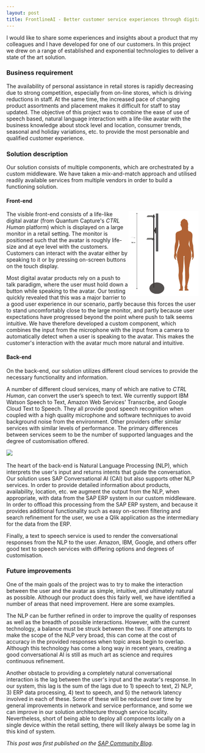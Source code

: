 ```yaml
---
layout: post
title: FrontlineAI - Better customer service experiences through digital humans
---
```


I would like to share some experiences and insights about a product that my colleagues and I have developed for one of our customers. In this project we drew on a range of established and exponential technologies to deliver a state of the art solution.

### Business requirement

The availability of personal assistance in retail stores is rapidly decreasing due to strong competition, especially from on-line stores, which is driving reductions in staff. At the same time, the increased pace of changing product assortments and placement makes it difficult for staff to stay updated. The objective of this project was to combine the ease of use of speech based, natural language interaction with a life-like avatar with the business knowledge about stock level and location, consumer trends, seasonal and holiday variations, etc. to provide the most personable and qualified customer experience.

### Solution description

Our solution consists of multiple components, which are orchestrated by a custom middleware. We have taken a mix-and-match approach and utilised readily available services from multiple vendors in order to build a functioning solution.

#### Front-end

<img style="float: right;" src="../images/avatar_setup.jpg" width="183" height="223" />The visible front-end consists of a life-like digital avatar (from Quantum Capture's <em>CTRL Human</em> platform) which is displayed on a large monitor in a retail setting. The monitor is positioned such that the avatar is roughly life-size and at eye level with the customers. Customers can interact with the avatar either by speaking to it or by pressing on-screen buttons on the touch display.

Most digital avatar products rely on a push to talk paradigm, where the user must hold down a button while speaking to the avatar. Our testing quickly revealed that this was a major barrier to a good user experience in our scenario, partly because this forces the user to stand uncomfortably close to the large monitor, and partly because user expectations have progressed beyond the point where push to talk seems intuitive. We have therefore developed a custom component, which combines the input from the microphone with the input from a camera to automatically detect when a user is speaking to the avatar. This makes the customer's interaction with the avatar much more natural and intuitive.

#### Back-end

On the back-end, our solution utilizes different cloud services to provide the necessary functionality and information.

A number of different cloud services, many of which are native to <em>CTRL Human</em>, can convert the user’s speech to text. We currently support IBM Watson Speech to Text, Amazon Web Services' Transcribe, and Google Cloud Text to Speech. They all provide good speech recognition when coupled with a high quality microphone and software techniques to avoid background noise from the environment. Other providers offer similar services with similar levels of performance. The primary differences between services seem to be the number of supported languages and the degree of customisation offered.

<img src="https://blogs.sap.com/wp-content/uploads/2019/02/Architecture-final.png" />

The heart of the back-end is Natural Language Processing (NLP), which interprets the user's input and returns intents that guide the conversation. Our solution uses SAP Conversational AI (CAI) but also supports other NLP services. In order to provide detailed information about products, availability, location, etc. we augment the output from the NLP, when appropriate, with data from the SAP ERP system in our custom middleware. In order to offload this processing from the SAP ERP system, and because it provides additional functionality such as easy on-screen filtering and search refinement for the user, we use a Qlik application as the intermediary for the data from the ERP.

Finally, a text to speech service is used to render the conversational responses from the NLP to the user. Amazon, IBM, Google, and others offer good text to speech services with differing options and degrees of customisation.

### Future improvements

One of the main goals of the project was to try to make the interaction between the user and the avatar as simple, intuitive, and ultimately natural as possible. Although our product does this fairly well, we have identified a number of areas that need improvement. Here are some examples.

The NLP can be further refined in order to improve the quality of responses as well as the breadth of possible interactions. However, with the current technology, a balance must be struck between the two. If one attempts to make the scope of the NLP very broad, this can come at the cost of accuracy in the provided responses when topic areas begin to overlap. Although this technology has come a long way in recent years, creating a good conversational AI is still as much art as science and requires continuous refinement.

Another obstacle to providing a completely natural conversational interaction is the lag between the user's input and the avatar's response. In our system, this lag is the sum of the lags due to 1) speech to text, 2) NLP, 3) ERP data processing, 4) text to speech, and 5) the network latency involved in each of these. Some of these will be reduced over time by general improvements in network and service performance, and some we can improve in our solution architecture through service locality. Nevertheless, short of being able to deploy all components locally on a single device within the retail setting, there will likely always be some lag in this kind of system.


<em>This post was first published on the [SAP Community Blog](https://blogs.sap.com/2019/02/27/frontlineai-better-customer-service-experiences-through-digital-humans/).</em>


